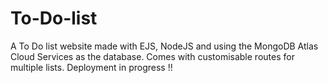 # To-Do-list

A To Do list website made with EJS, NodeJS and using the MongoDB Atlas Cloud Services as the database.
Comes with customisable routes for multiple lists.
Deployment in progress !!
